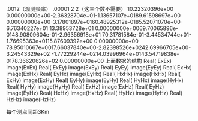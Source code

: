 .0012（观测频率）    .00001    2   2（这三个数不需要）
10.22320396e+00 0.00000000e+00-2.36328704e+01-1.13657107e+0189.61598697e+00
 0.00000000e+00-3.17801897e+0160.48925312e-0185.52071070e+00-6.76340227e+01
13.38953728e+01 0.00000000e+0069.70065896e-0148.90809604e-01-2.96356918e+01
70.31781584e-01-3.44534744e+01-1.76695363e+0115.87609392e+00 0.00000000e+00
78.95010667e+0017.66037840e+00-2.82398526e+0242.69966705e+00-3.24543329e+02
-1.77229244e+0214.03996964e+0143.54719838e-0178.36620626e+02 0.00000000e+00
上面数据的结构
Real( ExEx)  image(ExEx) Real( ExEy) image(ExEy) Real( EyEy)
image(EyEy) Real( ExHx) image(ExHx) Real( EyHx) image(EyHx)
Real( HxHx) image(HxHx) Real( ExHy) image(ExHy) Real( EyHy)
image(EyHy) Real( HyHx) image(HyHx) Real( HyHy) image(HyHy)
Real( ExHz) image(ExHz) Real( EyHz) image(EyHz) Real( HxHz)
image(HxHz) Real( HyHz) image(HyHz) Real( HzHz) image(HzHz)


每个测点间距3Km 